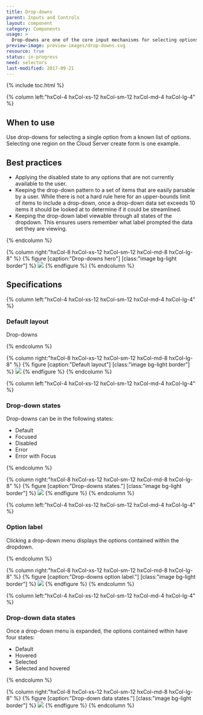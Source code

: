 ```yaml
---
title: Drop-downs
parent: Inputs and Controls
layout: component
category: Components
usage: >
  Drop-downs are one of the core input mechanisms for selecting options on a form. Drop-downs are used to provide a user with options or actions that effect the output of the form as a whole.
preview-image: preview-images/drop-downs.svg
resource: true
status: in-progress
need: selectors
last-modified: 2017-09-21
---
```


{% include toc.html %}

<div class="hxRow"  markdown="1">
{% column left:"hxCol-4 hxCol-xs-12 hxCol-sm-12 hxCol-md-4 hxCol-lg-4" %}

## When to use

Use drop-downs for selecting a single option from a known list of options. Selecting one region on the Cloud Server create form is one example.

## Best practices

- Applying the disabled state to any options that are not currently available to the user.
- Keeping the drop-down pattern to a set of items that are easily parsable by a user. While there is not a hard rule here for an upper-bounds limit of items to include a drop-down, once a drop-down data set exceeds 10 items it should be looked at to determine if it could be streamlined.
- Keeping the drop-down label viewable through all states of the dropdown. This ensures users remember what label prompted the data set they are viewing.

{% endcolumn %}

{% column right:"hxCol-8 hxCol-xs-12 hxCol-sm-12 hxCol-md-8 hxCol-lg-8" %}
{% figure [caption:"Drop-downs hero"] [class:"image bg-light border"] %}
![]({{site.url}}/assets/images/components/content-areas/dropdowns/dropdowns-hero.svg)
{% endfigure %}
{% endcolumn %}
</div>

## Specifications

<div class="hxRow"  markdown="1">
{% column left:"hxCol-4 hxCol-xs-12 hxCol-sm-12 hxCol-md-4 hxCol-lg-4" %}

### Default layout

Drop-downs

{% endcolumn %}

{% column right:"hxCol-8 hxCol-xs-12 hxCol-sm-12 hxCol-md-8 hxCol-lg-8" %}
{% figure [caption:"Default layout"] [class:"image bg-light border"] %}
![]({{site.url}}/assets/images/components/content-areas/dropdowns/dropdowns-default-layout.svg)
{% endfigure %}
{% endcolumn %}
</div>

<div class="hxRow"  markdown="1">
{% column left:"hxCol-4 hxCol-xs-12 hxCol-sm-12 hxCol-md-4 hxCol-lg-4" %}

### Drop-down states

Drop-downs can be in the following states:

- Default
- Focused
- Disabled
- Error
- Error with Focus

{% endcolumn %}

{% column right:"hxCol-8 hxCol-xs-12 hxCol-sm-12 hxCol-md-8 hxCol-lg-8" %}
{% figure [caption:"Drop-downs states."] [class:"image bg-light border"] %}
![]({{site.url}}/assets/images/components/content-areas/dropdowns/dropdowns-states.svg)
{% endfigure %}
{% endcolumn %}
</div>

<div class="hxRow"  markdown="1">
{% column left:"hxCol-4 hxCol-xs-12 hxCol-sm-12 hxCol-md-4 hxCol-lg-4" %}

### Option label

Clicking a drop-down menu displays the options contained within the dropdown.

{% endcolumn %}

{% column right:"hxCol-8 hxCol-xs-12 hxCol-sm-12 hxCol-md-8 hxCol-lg-8" %}
{% figure [caption:"Drop-downs option label."] [class:"image bg-light border"] %}
![]({{site.url}}/assets/images/components/content-areas/dropdowns/dropdowns-option-label.svg)
{% endfigure %}
{% endcolumn %}
</div>

<div class="hxRow"  markdown="1">
{% column left:"hxCol-4 hxCol-xs-12 hxCol-sm-12 hxCol-md-4 hxCol-lg-4" %}

### Drop-down data states

Once a drop-down menu is expanded, the options contained within have four
states:

- Default
- Hovered
- Selected
- Selected and hovered

{% endcolumn %}

{% column right:"hxCol-8 hxCol-xs-12 hxCol-sm-12 hxCol-md-8 hxCol-lg-8" %}
{% figure [caption:"Drop-down data states."] [class:"image bg-light border"] %}
![]({{site.url}}/assets/images/components/content-areas/dropdowns/dropdowns-data-states.svg)
{% endfigure %}
{% endcolumn %}
</div>
